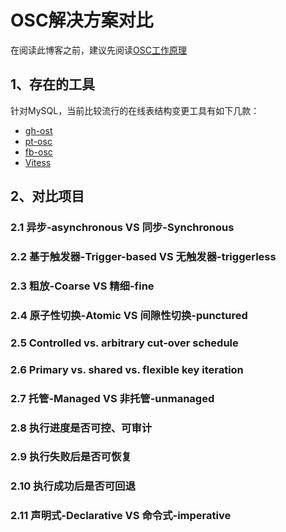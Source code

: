 # OSC解决方案对比
在阅读此博客之前，建议先阅读[OSC工作原理](1.OSC工作原理.md)
## 1、存在的工具
针对MySQL，当前比较流行的在线表结构变更工具有如下几款：

- [gh-ost](https://github.com/github/gh-ost)
- [pt-osc](https://www.percona.com/doc/percona-toolkit/3.0/pt-online-schema-change.html)
- [fb-osc](http://bazaar.launchpad.net/~mysqlatfacebook/mysqlatfacebook/tools/annotate/head:/osc/OnlineSchemaChange.php)
- [Vitess](https://github.com/vitessio/vitess)
## 2、对比项目

### 2.1 异步-asynchronous  VS 同步-Synchronous

### 2.2 基于触发器-Trigger-based  VS 无触发器-triggerless 

### 2.3 粗放-Coarse VS 精细-fine 

### 2.4 原子性切换-Atomic VS 间隙性切换-punctured 

### 2.5 Controlled vs. arbitrary cut-over schedule

### 2.6 Primary vs. shared vs. flexible key iteration

### 2.7 托管-Managed VS 非托管-unmanaged 

### 2.8 执行进度是否可控、可审计

### 2.9 执行失败后是否可恢复

### 2.10 执行成功后是否可回退

### 2.11 声明式-Declarative VS 命令式-imperative 